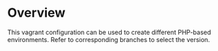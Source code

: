 # Overview
This vagrant configuration can be used to create different PHP-based environments.
Refer to corresponding branches to select the version.

